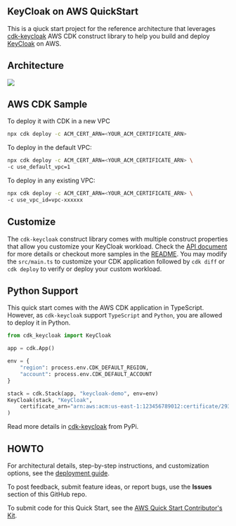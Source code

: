 
## KeyCloak on AWS QuickStart

This is a qiuck start project for the reference architecture that leverages [cdk-keycloak](https://github.com/aws-samples/cdk-keycloak) AWS CDK construct library to help you build and deploy [KeyCloak](https://www.keycloak.org/) on AWS.

## Architecture

![](https://raw.githubusercontent.com/aws-samples/keycloak-on-aws/master/assets/01-keycloak-on-aws-architecture.svg)


## AWS CDK Sample

To deploy it with CDK in a new VPC

```sh
npx cdk deploy -c ACM_CERT_ARN=<YOUR_ACM_CERTIFICATE_ARN>
```

To deploy in the default VPC:

```sh
npx cdk deploy -c ACM_CERT_ARN=<YOUR_ACM_CERTIFICATE_ARN> \
-c use_default_vpc=1
```

To deploy in any existing VPC:

```sh
npx cdk deploy -c ACM_CERT_ARN=<YOUR_ACM_CERTIFICATE_ARN> \
-c use_vpc_id=vpc-xxxxxx
```

## Customize

The `cdk-keycloak` construct library comes with multiple construct properties that allow you customize your KeyCloak workload. Check the [API document](https://github.com/aws-samples/cdk-keycloak/blob/main/API.md) for more details or checkout more samples in the [README](https://github.com/aws-samples/cdk-keycloak). You may modify the `src/main.ts` to customize your CDK application followed by `cdk diff` or `cdk deploy` to verify or deploy your custom workload.


## Python Support

This quick start comes with the AWS CDK application in TypeScript. However, as `cdk-keycloak` support `TypeScript` and `Python`, you are allowed to deploy it in Python.

```py
from cdk_keycloak import KeyCloak

app = cdk.App()

env = {
    "region": process.env.CDK_DEFAULT_REGION,
    "account": process.env.CDK_DEFAULT_ACCOUNT
}

stack = cdk.Stack(app, "keycloak-demo", env=env)
KeyCloak(stack, "KeyCloak",
    certificate_arn="arn:aws:acm:us-east-1:123456789012:certificate/293cf875-ca98-4c2e-a797-e1cf6df2553c"
)

```



Read more details in [cdk-keycloak](https://pypi.org/project/cdk-keycloak) from PyPi.


## HOWTO

For architectural details, step-by-step instructions, and customization options, see the [deployment guide](https://aws-quickstart.github.io/quickstart-keycloak/).

To post feedback, submit feature ideas, or report bugs, use the **Issues** section of this GitHub repo. 

To submit code for this Quick Start, see the [AWS Quick Start Contributor's Kit](https://aws-quickstart.github.io/).
